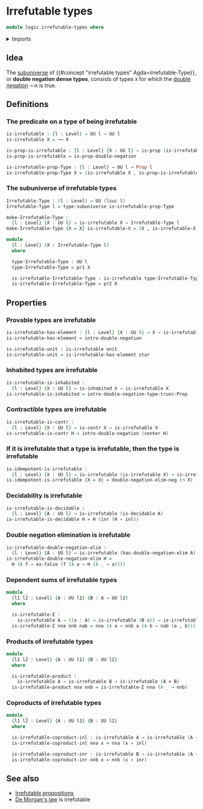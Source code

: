 # Irrefutable types

```agda
module logic.irrefutable-types where
```

<details><summary>Imports</summary>

```agda
open import foundation.cartesian-product-types
open import foundation.contractible-types
open import foundation.coproduct-types
open import foundation.decidable-types
open import foundation.dependent-pair-types
open import foundation.double-negation
open import foundation.empty-types
open import foundation.function-types
open import foundation.inhabited-types
open import foundation.negation
open import foundation.propositions
open import foundation.subuniverses
open import foundation.unit-type
open import foundation.universe-levels

open import logic.double-negation-elimination
```

</details>

## Idea

The [subuniverse](foundation.subuniverses.md) of
{{#concept "irrefutable types" Agda=Irrefutable-Type}}, or **double negation
dense types**, consists of types `X` for which the
[double negation](foundation.double-negation.md) `¬¬X` is true.

## Definitions

### The predicate on a type of being irrefutable

```agda
is-irrefutable : {l : Level} → UU l → UU l
is-irrefutable X = ¬¬ X

is-prop-is-irrefutable : {l : Level} {X : UU l} → is-prop (is-irrefutable X)
is-prop-is-irrefutable = is-prop-double-negation

is-irrefutable-prop-Type : {l : Level} → UU l → Prop l
is-irrefutable-prop-Type X = (is-irrefutable X , is-prop-is-irrefutable)
```

### The subuniverse of irrefutable types

```agda
Irrefutable-Type : (l : Level) → UU (lsuc l)
Irrefutable-Type l = type-subuniverse is-irrefutable-prop-Type

make-Irrefutable-Type :
  {l : Level} {X : UU l} → is-irrefutable X → Irrefutable-Type l
make-Irrefutable-Type {X = X} is-irrefutable-X = (X , is-irrefutable-X)

module _
  {l : Level} (X : Irrefutable-Type l)
  where

  type-Irrefutable-Type : UU l
  type-Irrefutable-Type = pr1 X

  is-irrefutable-Irrefutable-Type : is-irrefutable type-Irrefutable-Type
  is-irrefutable-Irrefutable-Type = pr2 X
```

## Properties

### Provable types are irrefutable

```agda
is-irrefutable-has-element : {l : Level} {X : UU l} → X → is-irrefutable X
is-irrefutable-has-element = intro-double-negation

is-irrefutable-unit : is-irrefutable unit
is-irrefutable-unit = is-irrefutable-has-element star
```

### Inhabited types are irrefutable

```agda
is-irrefutable-is-inhabited :
  {l : Level} {X : UU l} → is-inhabited X → is-irrefutable X
is-irrefutable-is-inhabited = intro-double-negation-type-trunc-Prop
```

### Contractible types are irrefutable

```agda
is-irrefutable-is-contr :
  {l : Level} {X : UU l} → is-contr X → is-irrefutable X
is-irrefutable-is-contr H = intro-double-negation (center H)
```

### If it is irrefutable that a type is irrefutable, then the type is irrefutable

```agda
is-idempotent-is-irrefutable :
  {l : Level} {X : UU l} → is-irrefutable (is-irrefutable X) → is-irrefutable X
is-idempotent-is-irrefutable {X = X} = double-negation-elim-neg (¬ X)
```

### Decidability is irrefutable

```agda
is-irrefutable-is-decidable :
  {l : Level} {A : UU l} → is-irrefutable (is-decidable A)
is-irrefutable-is-decidable H = H (inr (H ∘ inl))
```

### Double negation elimination is irrefutable

```agda
is-irrefutable-double-negation-elim :
  {l : Level} {A : UU l} → is-irrefutable (has-double-negation-elim A)
is-irrefutable-double-negation-elim H =
  H (λ f → ex-falso (f (λ a → H (λ _ → a))))
```

### Dependent sums of irrefutable types

```agda
module _
  {l1 l2 : Level} {A : UU l1} {B : A → UU l2}
  where

  is-irrefutable-Σ :
    is-irrefutable A → ((x : A) → is-irrefutable (B x)) → is-irrefutable (Σ A B)
  is-irrefutable-Σ nna nnb nab = nna (λ a → nnb a (λ b → nab (a , b)))
```

### Products of irrefutable types

```agda
module _
  {l1 l2 : Level} {A : UU l1} {B : UU l2}
  where

  is-irrefutable-product :
    is-irrefutable A → is-irrefutable B → is-irrefutable (A × B)
  is-irrefutable-product nna nnb = is-irrefutable-Σ nna (λ _ → nnb)
```

### Coproducts of irrefutable types

```agda
module _
  {l1 l2 : Level} {A : UU l1} {B : UU l2}
  where

  is-irrefutable-coproduct-inl : is-irrefutable A → is-irrefutable (A + B)
  is-irrefutable-coproduct-inl nna x = nna (x ∘ inl)

  is-irrefutable-coproduct-inr : is-irrefutable B → is-irrefutable (A + B)
  is-irrefutable-coproduct-inr nnb x = nnb (x ∘ inr)
```

## See also

- [Irrefutable propositions](foundation.irrefutable-propositions.md)
- [De Morgan's law](logic.de-morgans-law.md) is irrefutable
